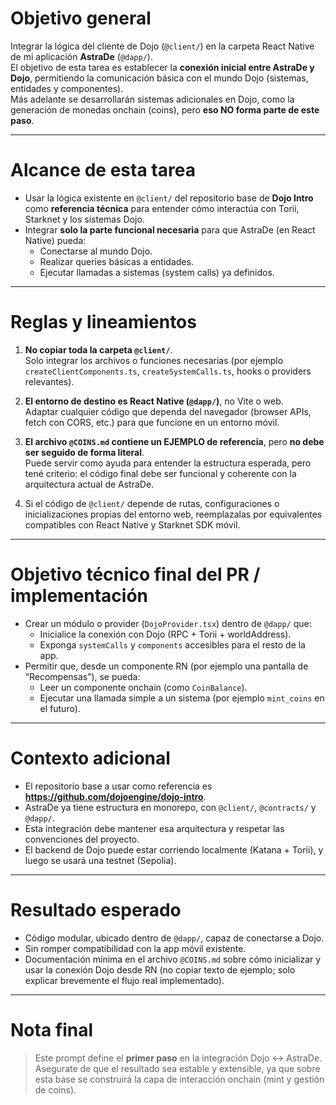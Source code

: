 # Objetivo general

Integrar la lógica del cliente de Dojo (`@client/`) en la carpeta React Native de mi aplicación **AstraDe** (`@dapp/`).  
El objetivo de esta tarea es establecer la **conexión inicial entre AstraDe y Dojo**, permitiendo la comunicación básica con el mundo Dojo (sistemas, entidades y componentes).  
Más adelante se desarrollarán sistemas adicionales en Dojo, como la generación de monedas onchain (coins), pero **eso NO forma parte de este paso**.

---

# Alcance de esta tarea

- Usar la lógica existente en `@client/` del repositorio base de **Dojo Intro** como **referencia técnica** para entender cómo interactúa con Torii, Starknet y los sistemas Dojo.  
- Integrar **solo la parte funcional necesaria** para que AstraDe (en React Native) pueda:
  - Conectarse al mundo Dojo.
  - Realizar queries básicas a entidades.
  - Ejecutar llamadas a sistemas (system calls) ya definidos.

---

# Reglas y lineamientos

1. **No copiar toda la carpeta `@client/`**.  
   Solo integrar los archivos o funciones necesarias (por ejemplo `createClientComponents.ts`, `createSystemCalls.ts`, hooks o providers relevantes).  

2. **El entorno de destino es React Native (`@dapp/`)**, no Vite o web.  
   Adaptar cualquier código que dependa del navegador (browser APIs, fetch con CORS, etc.) para que funcione en un entorno móvil.

3. **El archivo `@COINS.md` contiene un EJEMPLO de referencia**, pero **no debe ser seguido de forma literal**.  
   Puede servir como ayuda para entender la estructura esperada, pero tené criterio: el código final debe ser funcional y coherente con la arquitectura actual de AstraDe.

4. Si el código de `@client/` depende de rutas, configuraciones o inicializaciones propias del entorno web, reemplazalas por equivalentes compatibles con React Native y Starknet SDK móvil.

---

# Objetivo técnico final del PR / implementación

- Crear un módulo o provider (`DojoProvider.tsx`) dentro de `@dapp/` que:
  - Inicialice la conexión con Dojo (RPC + Torii + worldAddress).
  - Exponga `systemCalls` y `components` accesibles para el resto de la app.
- Permitir que, desde un componente RN (por ejemplo una pantalla de “Recompensas”), se pueda:
  - Leer un componente onchain (como `CoinBalance`).
  - Ejecutar una llamada simple a un sistema (por ejemplo `mint_coins` en el futuro).

---

# Contexto adicional

- El repositorio base a usar como referencia es **https://github.com/dojoengine/dojo-intro**.  
- AstraDe ya tiene estructura en monorepo, con `@client/`, `@contracts/` y `@dapp/`.  
- Esta integración debe mantener esa arquitectura y respetar las convenciones del proyecto.  
- El backend de Dojo puede estar corriendo localmente (Katana + Torii), y luego se usará una testnet (Sepolia).

---

# Resultado esperado

- Código modular, ubicado dentro de `@dapp/`, capaz de conectarse a Dojo.  
- Sin romper compatibilidad con la app móvil existente.  
- Documentación mínima en el archivo `@COINS.md` sobre cómo inicializar y usar la conexión Dojo desde RN (no copiar texto de ejemplo; solo explicar brevemente el flujo real implementado).

---

# Nota final

> Este prompt define el **primer paso** en la integración Dojo ↔ AstraDe.  
> Asegurate de que el resultado sea estable y extensible, ya que sobre esta base se construirá la capa de interacción onchain (mint y gestión de coins).
